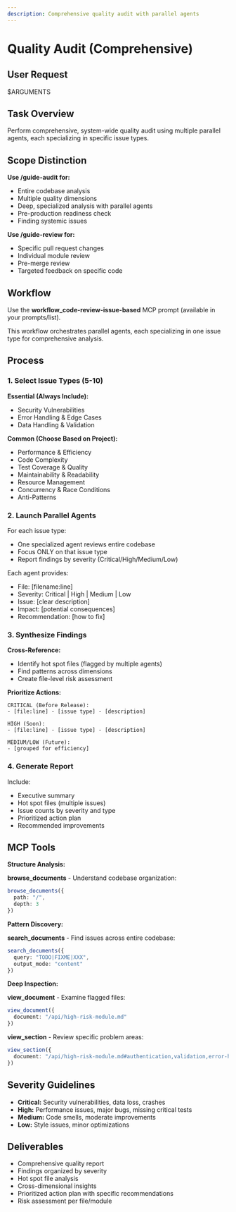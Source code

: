 ```yaml
---
description: Comprehensive quality audit with parallel agents
---
```


# Quality Audit (Comprehensive)

## User Request

$ARGUMENTS

## Task Overview

Perform comprehensive, system-wide quality audit using multiple parallel agents, each specializing in specific issue types.

## Scope Distinction

**Use /guide-audit for:**
- Entire codebase analysis
- Multiple quality dimensions
- Deep, specialized analysis with parallel agents
- Pre-production readiness check
- Finding systemic issues

**Use /guide-review for:**
- Specific pull request changes
- Individual module review
- Pre-merge review
- Targeted feedback on specific code

## Workflow

Use the **workflow_code-review-issue-based** MCP prompt (available in your prompts/list).

This workflow orchestrates parallel agents, each specializing in one issue type for comprehensive analysis.

## Process

### 1. Select Issue Types (5-10)

**Essential (Always Include):**
- Security Vulnerabilities
- Error Handling & Edge Cases
- Data Handling & Validation

**Common (Choose Based on Project):**
- Performance & Efficiency
- Code Complexity
- Test Coverage & Quality
- Maintainability & Readability
- Resource Management
- Concurrency & Race Conditions
- Anti-Patterns

### 2. Launch Parallel Agents

For each issue type:
- One specialized agent reviews entire codebase
- Focus ONLY on that issue type
- Report findings by severity (Critical/High/Medium/Low)

Each agent provides:
- File: [filename:line]
- Severity: Critical | High | Medium | Low
- Issue: [clear description]
- Impact: [potential consequences]
- Recommendation: [how to fix]

### 3. Synthesize Findings

**Cross-Reference:**
- Identify hot spot files (flagged by multiple agents)
- Find patterns across dimensions
- Create file-level risk assessment

**Prioritize Actions:**
```
CRITICAL (Before Release):
- [file:line] - [issue type] - [description]

HIGH (Soon):
- [file:line] - [issue type] - [description]

MEDIUM/LOW (Future):
- [grouped for efficiency]
```

### 4. Generate Report

Include:
- Executive summary
- Hot spot files (multiple issues)
- Issue counts by severity and type
- Prioritized action plan
- Recommended improvements

## MCP Tools

**Structure Analysis:**

**browse_documents** - Understand codebase organization:
```typescript
browse_documents({
  path: "/",
  depth: 3
})
```

**Pattern Discovery:**

**search_documents** - Find issues across entire codebase:
```typescript
search_documents({
  query: "TODO|FIXME|XXX",
  output_mode: "content"
})
```

**Deep Inspection:**

**view_document** - Examine flagged files:
```typescript
view_document({
  document: "/api/high-risk-module.md"
})
```

**view_section** - Review specific problem areas:
```typescript
view_section({
  document: "/api/high-risk-module.md#authentication,validation,error-handling"
})
```

## Severity Guidelines

- **Critical:** Security vulnerabilities, data loss, crashes
- **High:** Performance issues, major bugs, missing critical tests
- **Medium:** Code smells, moderate improvements
- **Low:** Style issues, minor optimizations

## Deliverables

- Comprehensive quality report
- Findings organized by severity
- Hot spot file analysis
- Cross-dimensional insights
- Prioritized action plan with specific recommendations
- Risk assessment per file/module
